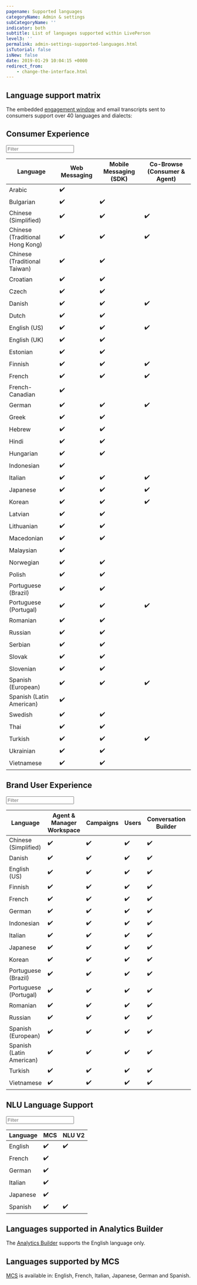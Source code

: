 ```yaml
---
pagename: Supported languages
categoryName: Admin & settings
subCategoryName: ''
indicator: both
subtitle: List of languages supported within LivePerson
level3: ''
permalink: admin-settings-supported-languages.html
isTutorial: false
isNew: false
date: 2019-01-29 10:04:15 +0000
redirect_from:
    - change-the-interface.html
---
```


## Language support matrix

The embedded [engagement window](contact-center-management-campaigns-engagement-window.html) and email transcripts sent to consumers support over 40 languages and dialects:

## Consumer Experience

  <div class="table1">
  <input type="text" class="light-table-filter" data-table="countries-table-1" id="filter-input-table" placeholder="Filter">
  <table class="countries-table countries-table-1">
    <thead>
      <tr>
        <th>Language</th>
        <th>Web Messaging</th>
        <th>Mobile Messaging (SDK)</th>
        <th>Co-Browse (Consumer & Agent)</th>
      </tr>
    </thead>
    <tbody>
      <tr>
        <td>Arabic</td>
        <td>✔️</td>
        <td></td>
        <td></td>
      </tr>
      <tr>
        <td>Bulgarian</td>
        <td>✔️</td>
        <td>✔️</td>
        <td></td>
      </tr>
      <tr>
        <td>Chinese (Simplified)</td>
        <td>✔️</td>
        <td>✔️</td>
        <td>✔️</td>
      </tr>
      <tr>
        <td>Chinese (Traditional Hong Kong)</td>
        <td>✔️</td>
        <td>✔️</td>
        <td>✔️</td>
      </tr>
      <tr>
        <td>Chinese (Traditional Taiwan)</td>
        <td>✔️</td>
        <td>✔️</td>
        <td></td>
      </tr>
      <tr>
        <td>Croatian</td>
        <td>✔️</td>
        <td>✔️</td>
        <td></td>
      </tr>
      <tr>
        <td>Czech</td>
        <td>✔️</td>
        <td>✔️</td>
        <td></td>
      </tr>
      <tr>
        <td>Danish</td>
        <td>✔️</td>
        <td>✔️</td>
        <td>✔️</td>
      </tr>
      <tr>
        <td>Dutch</td>
        <td>✔️</td>
        <td>✔️</td>
        <td></td>
      </tr>
      <tr>
        <td>English (US)</td>
        <td>✔️</td>
        <td>✔️</td>
        <td>✔️</td>
      </tr>
      <tr>
        <td>English (UK)</td>
        <td>✔️</td>
        <td>✔️</td>
        <td></td>
      </tr>
      <tr>
        <td>Estonian</td>
        <td>✔️</td>
        <td>✔️</td>
        <td></td>
      </tr>
      <tr>
        <td>Finnish</td>
        <td>✔️</td>
        <td>✔️</td>
        <td>✔️</td>
      </tr>
      <tr>
        <td>French</td>
        <td>✔️</td>
        <td>✔️</td>
        <td>✔️</td>
      </tr>
      <tr>
        <td>French-Canadian</td>
        <td>✔️</td>
        <td></td>
        <td></td>
      </tr>
      <tr>
        <td>German</td>
        <td>✔️</td>
        <td>✔️</td>
        <td>✔️</td>
      </tr>
      <tr>
        <td>Greek</td>
        <td>✔️</td>
        <td>✔️</td>
        <td></td>
      </tr>
      <tr>
        <td>Hebrew</td>
        <td>✔️</td>
        <td>✔️</td>
        <td></td>
      </tr>
      <tr>
        <td>Hindi</td>
        <td>✔️</td>
        <td>✔️</td>
        <td></td>
      </tr>
      <tr>
        <td>Hungarian</td>
        <td>✔️</td>
        <td>✔️</td>
        <td></td>
      </tr>
      <tr>
        <td>Indonesian</td>
        <td>✔️</td>
        <td></td>
        <td></td>
      </tr>
      <tr>
        <td>Italian</td>
        <td>✔️</td>
        <td>✔️</td>
        <td>✔️</td>
      </tr>
      <tr>
        <td>Japanese</td>
        <td>✔️</td>
        <td>✔️</td>
        <td>✔️</td>
      </tr>
      <tr>
        <td>Korean</td>
        <td>✔️</td>
        <td>✔️</td>
        <td>✔️</td>
      </tr>
      <tr>
        <td>Latvian</td>
        <td>✔️</td>
        <td>✔️</td>
        <td></td>
      </tr>
      <tr>
        <td>Lithuanian</td>
        <td>✔️</td>
        <td>✔️</td>
        <td></td>
      </tr>
      <tr>
        <td>Macedonian</td>
        <td>✔️</td>
        <td>✔️</td>
        <td></td>
      </tr>
      <tr>
        <td>Malaysian</td>
        <td>✔️</td>
        <td></td>
        <td></td>
      </tr>
      <tr>
        <td>Norwegian</td>
        <td>✔️</td>
        <td>✔️</td>
        <td></td>
      </tr>
      <tr>
        <td>Polish</td>
        <td>✔️</td>
        <td>✔️</td>
        <td></td>
      </tr>
      <tr>
        <td>Portuguese (Brazil)</td>
        <td>✔️</td>
        <td>✔️</td>
        <td></td>
      </tr>
      <tr>
        <td>Portuguese (Portugal)</td>
        <td>✔️</td>
        <td>✔️</td>
        <td>✔️</td>
      </tr>
      <tr>
        <td>Romanian</td>
        <td>✔️</td>
        <td>✔️</td>
        <td></td>
      </tr>
      <tr>
        <td>Russian</td>
        <td>✔️</td>
        <td>✔️</td>
        <td></td>
      </tr>
      <tr>
        <td>Serbian</td>
        <td>✔️</td>
        <td>✔️</td>
        <td></td>
      </tr>
      <tr>
        <td>Slovak</td>
        <td>✔️</td>
        <td>✔️</td>
        <td></td>
      </tr>
      <tr>
        <td>Slovenian</td>
        <td>✔️</td>
        <td>✔️</td>
        <td></td>
      </tr>
      <tr>
        <td>Spanish (European)</td>
        <td>✔️</td>
        <td>✔️</td>
        <td>✔️</td>
      </tr>
      <tr>
        <td>Spanish (Latin American)</td>
        <td>✔️</td>
        <td></td>
        <td></td>
      </tr>
      <tr>
        <td>Swedish</td>
        <td>✔️</td>
        <td>✔️</td>
        <td></td>
      </tr>
      <tr>
        <td>Thai</td>
        <td>✔️</td>
        <td>✔️</td>
        <td></td>
      </tr>
      <tr>
        <td>Turkish</td>
        <td>✔️</td>
        <td>✔️</td>
        <td>✔️</td>
      </tr>
      <tr>
        <td>Ukrainian</td>
        <td>✔️</td>
        <td>✔️</td>
        <td></td>
      </tr>
      <tr>
        <td>Vietnamese</td>
        <td>✔️</td>
        <td>✔️</td>
        <td></td>
      </tr>
    </tbody>
  </table>
</div>

## Brand User Experience

<div class="table2">
  <input type="text" class="light-table-filter" data-table="countries-table-2" id="filter-input-table" placeholder="Filter">

  <table class="countries-table countries-table-2">
    <thead>
      <tr>
        <th>Language</th>
        <th>Agent &amp; Manager Workspace</th>
        <th>Campaigns</th>
        <th>Users</th>
        <th>Conversation Builder</th>
        <th>Intent Manager</th>
        <th>LightTableFilter</th>
      </tr>
    </thead>
    <tbody>
      <tr>
        <td>Chinese (Simplified)</td>
        <td>✔️</td>
        <td>✔️</td>
        <td>✔️</td>
        <td>✔️</td>
        <td>✔️</td>
        <td>✔️</td>
      </tr>
      <tr>
        <td>Danish</td>
        <td>✔️</td>
        <td>✔️</td>
        <td>✔️</td>
        <td>✔️</td>
        <td>✔️</td>
        <td>✔️</td>
      </tr>
      <tr>
        <td>English (US)</td>
        <td>✔️</td>
        <td>✔️</td>
        <td>✔️</td>
        <td>✔️</td>
        <td>✔️</td>
        <td>✔️</td>
      </tr>
      <tr>
        <td>Finnish</td>
        <td>✔️</td>
        <td>✔️</td>
        <td>✔️</td>
        <td>✔️</td>
        <td>✔️</td>
        <td>✔️</td>
      </tr>
      <tr>
        <td>French</td>
        <td>✔️</td>
        <td>✔️</td>
        <td>✔️</td>
        <td>✔️</td>
        <td>✔️</td>
        <td>✔️</td>
      </tr>
      <tr>
        <td>German</td>
        <td>✔️</td>
        <td>✔️</td>
        <td>✔️</td>
        <td>✔️</td>
        <td>✔️</td>
        <td>✔️</td>
      </tr>
      <tr>
        <td>Indonesian</td>
        <td>✔️</td>
        <td>✔️</td>
        <td>✔️</td>
        <td>✔️</td>
        <td>✔️</td>
        <td>✔️</td>
      </tr>
      <tr>
        <td>Italian</td>
        <td>✔️</td>
        <td>✔️</td>
        <td>✔️</td>
        <td>✔️</td>
        <td>✔️</td>
        <td>✔️</td>
      </tr>
      <tr>
        <td>Japanese</td>
        <td>✔️</td>
        <td>✔️</td>
        <td>✔️</td>
        <td>✔️</td>
        <td>✔️</td>
        <td>✔️</td>
      </tr>
      <tr>
        <td>Korean</td>
        <td>✔️</td>
        <td>✔️</td>
        <td>✔️</td>
        <td>✔️</td>
        <td>✔️</td>
        <td>✔️</td>
      </tr>
      <tr>
        <td>Portuguese (Brazil)</td>
        <td>✔️</td>
        <td>✔️</td>
        <td>✔️</td>
        <td>✔️</td>
        <td>✔️</td>
        <td>✔️</td>
      </tr>
      <tr>
        <td>Portuguese (Portugal)</td>
        <td>✔️</td>
        <td>✔️</td>
        <td>✔️</td>
        <td>✔️</td>
        <td>✔️</td>
        <td>✔️</td>
      </tr>
      <tr>
        <td>Romanian</td>
        <td>✔️</td>
        <td>✔️</td>
        <td>✔️</td>
        <td>✔️</td>
        <td>✔️</td>
        <td>✔️</td>
      </tr>
      <tr>
        <td>Russian</td>
        <td>✔️</td>
        <td>✔️</td>
        <td>✔️</td>
        <td>✔️</td>
        <td>✔️</td>
        <td>✔️</td>
      </tr>
      <tr>
        <td>Spanish (European)</td>
        <td>✔️</td>
        <td>✔️</td>
        <td>✔️</td>
        <td>✔️</td>
        <td>✔️</td>
        <td>✔️</td>
      </tr>
      <tr>
        <td>Spanish (Latin American)</td>
        <td>✔️</td>
        <td>✔️</td>
        <td>✔️</td>
        <td>✔️</td>
        <td>✔️</td>
        <td>✔️</td>
      </tr>
      <tr>
        <td>Turkish</td>
        <td>✔️</td>
        <td>✔️</td>
        <td>✔️</td>
        <td>✔️</td>
        <td>✔️</td>
        <td>✔️</td>
      </tr>
      <tr>
        <td>Vietnamese</td>
        <td>✔️</td>
        <td>✔️</td>
        <td>✔️</td>
        <td>✔️</td>
        <td>✔️</td>
        <td>✔️</td>
      </tr>
    </tbody>
  </table>
</div>

## NLU Language Support

<div class="table3">
  <input type="text" class="light-table-filter" data-table="countries-table" id="filter-input-table" placeholder="Filter">
  <table class="countries-table">
    <thead>
      <tr>
        <th>Language</th>
        <th>MCS</th>
        <th>NLU V2</th>
      </tr>
    </thead>
    <tbody>
      <tr>
        <td>English</td>
        <td>✔️</td>
        <td>✔️</td>
      </tr>
      <tr>
        <td>French</td>
        <td>✔️</td>
        <td></td>
      </tr>
      <tr>
        <td>German</td>
        <td>✔️</td>
        <td></td>
      </tr>
      <tr>
        <td>Italian</td>
        <td>✔️</td>
        <td></td>
      </tr>
      <tr>
        <td>Japanese</td>
        <td>✔️</td>
        <td></td>
      </tr>
      <tr>
        <td>Spanish</td>
        <td>✔️</td>
        <td>✔️</td>
      </tr>
    </tbody>
  </table>
</div>

## Languages supported in Analytics Builder

The [Analytics Builder](data-reporting-analytics-builder-analytics-builder-overview.html) supports the English language only.

## Languages supported by MCS

[MCS](<data-reporting-meaningful-connection-score-(mcs)-meaningful-connection-score-(mcs)-overview.html>) is available in: English, French, Italian, Japanese, German and Spanish.
